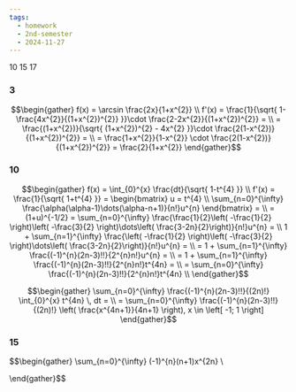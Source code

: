 ```yaml
---
tags:
  - homework
  - 2nd-semester
  - 2024-11-27
---
```


10 15 17

### 3

$$\begin{gather}
f(x) = \arcsin \frac{2x}{1+x^{2}} \\
f'(x) = \frac{1}{\sqrt{ 1-\frac{4x^{2}}{(1+x^{2})^{2}} }}\cdot \frac{2-2x^{2}}{(1+x^{2})^{2}} = \\
= \frac{(1+x^{2})}{\sqrt{ (1+x^{2})^{2} - 4x^{2} }}\cdot \frac{2(1-x^{2})}{(1+x^{2})^{2}} = \\
= \frac{1+x^{2}}{1-x^{2}} \cdot \frac{2(1-x^{2})}{(1+x^{2})^{2}} = \frac{2}{1+x^{2}}
\end{gather}$$

### 10

$$\begin{gather}
f(x) = \int_{0}^{x} \frac{dt}{\sqrt{ 1-t^{4} }} \\
f'(x) = \frac{1}{\sqrt{ 1+t^{4} }} = \begin{bmatrix}
u = t^{4} \\
\sum_{n=0}^{\infty} \frac{\alpha(\alpha-1)\dots(\alpha-n+1)}{n!}u^{n}
\end{bmatrix} = \\
= (1+u)^{-1/2} = \sum_{n=0}^{\infty} \frac{\frac{1}{2}\left( -\frac{1}{2} \right)\left( -\frac{3}{2} \right)\dots\left( \frac{3-2n}{2}\right)}{n!}u^{n} = \\
1 + \sum_{n=1}^{\infty} \frac{\left( -\frac{1}{2} \right)\left( -\frac{3}{2} \right)\dots\left( \frac{3-2n}{2}\right)}{n!}u^{n} = \\
= 1 + \sum_{n=1}^{\infty} \frac{(-1)^{n}(2n-3)!!}{2^{n}n!}u^{n} = \\
= 1 + \sum_{n=1}^{\infty} \frac{(-1)^{n}(2n-3)!!}{2^{n}n!}t^{4n} = \\
= \sum_{n=0}^{\infty} \frac{(-1)^{n}(2n-3)!!}{2^{n}n!}t^{4n} \\
\end{gather}$$

$$\begin{gather}
\sum_{n=0}^{\infty} \frac{(-1)^{n}(2n-3)!!}{(2n)!} \int_{0}^{x} t^{4n} \, dt = \\
= \sum_{n=0}^{\infty} \frac{(-1)^{n}(2n-3)!!}{(2n)!} \left( \frac{x^{4n+1}}{4n+1} \right), x \in \left[ -1; 1 \right] 
\end{gather}$$

### 15

$$\begin{gather}
\sum_{n=0}^{\infty} (-1)^{n}(n+1)x^{2n} \\

\end{gather}$$